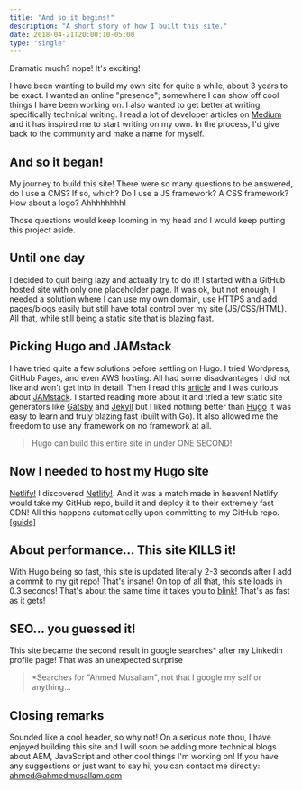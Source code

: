 ```yaml
---
title: "And so it begins!"
description: "A short story of how I built this site."
date: 2018-04-21T20:00:10-05:00
type: "single"
---
```

Dramatic much? nope! It's exciting!

I have been wanting to build my own site for quite a while, about 3 years to be exact. I wanted an online "presence"; somewhere I can show off cool things I have been working on. I also wanted to get better at writing, specifically technical writing. I read a lot of developer articles on [Medium](medium.com) and it has inspired me to start writing on my own. In the process, I'd give back to the community and make a name for myself.

## And so it began!
My journey to build this site! There were so many questions to be answered, do I use a CMS? If so, which? Do I use a JS framework? A CSS framework? How about a logo? Ahhhhhhhh!

Those questions would keep looming in my head and I would keep putting this project aside.

## Until one day
I decided to quit being lazy and actually try to do it! I started with a GitHub hosted site with only one placeholder page. It was ok, but not enough, I needed a solution where I can use my own domain, use HTTPS and add pages/blogs easily but still have total control over my site (JS/CSS/HTML). All that, while still being a static site that is blazing fast.

## Picking Hugo and JAMstack
I have tried quite a few solutions before settling on Hugo. I tried Wordpress, GitHub Pages, and even AWS hosting. All had some disadvantages I did not like and won't get into in detail. Then I read this [article](https://medium.com/jamstack/why-your-next-site-should-be-built-with-jam-in-mind-34b9234a272f) and I was curious about [JAMstack](https://jamstack.org/). I started reading more about it and tried a few static site generators like [Gatsby](https://www.gatsbyjs.org/) and [Jekyll](https://jekyllrb.com/) but I liked nothing better than [Hugo](https://gohugo.io/) It was easy to learn and truly blazing fast (built with Go). It also allowed me the freedom to use any framework on no framework at all.

> Hugo can build this entire site in under ONE SECOND!

## Now I needed to host my Hugo site
[Netlify!](https://www.netlify.com/) I discovered [Netlify!](https://www.netlify.com/). And it was a match made in heaven! Netlify would take my GitHub repo, build it and deploy it to their extremely fast CDN! All this happens automatically upon committing to my GitHub repo. [[guide]](https://gohugo.io/hosting-and-deployment/hosting-on-netlify/)

## About performance... This site KILLS it!
With Hugo being so fast, this site is updated literally 2-3 seconds after I add a commit to my git repo! That's insane! On top of all that, this site loads in 0.3 seconds! That's about the same time it takes you to [blink!](https://sciencing.com/fast-blink-eye-5199669.html) That's as fast as it gets!

## SEO... you guessed it!
This site became the second result in google searches* after my Linkedin profile page! That was an unexpected surprise

>*Searches for "Ahmed Musallam", not that I google my self or anything...


## Closing remarks
Sounded like a cool header, so why not!
On a serious note thou, I have enjoyed building this site and I will soon be adding more technical blogs about AEM, JavaScript and other cool things I'm working on! If you have any suggestions or just want to say hi, you can contact me directly: [ahmed@ahmedmusallam.com](ahmed@ahmedmusallam.com)



